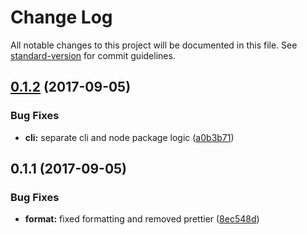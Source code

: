 # Change Log

All notable changes to this project will be documented in this file. See [standard-version](https://github.com/conventional-changelog/standard-version) for commit guidelines.

<a name="0.1.2"></a>
## [0.1.2](https://github.com/ritz078/native-svg-cli/compare/v0.1.1...v0.1.2) (2017-09-05)


### Bug Fixes

* **cli:** separate cli and node package logic ([a0b3b71](https://github.com/ritz078/native-svg-cli/commit/a0b3b71))



<a name="0.1.1"></a>
## 0.1.1 (2017-09-05)


### Bug Fixes

* **format:** fixed formatting and removed prettier ([8ec548d](https://github.com/ritz078/native-svg-cli/commit/8ec548d))
